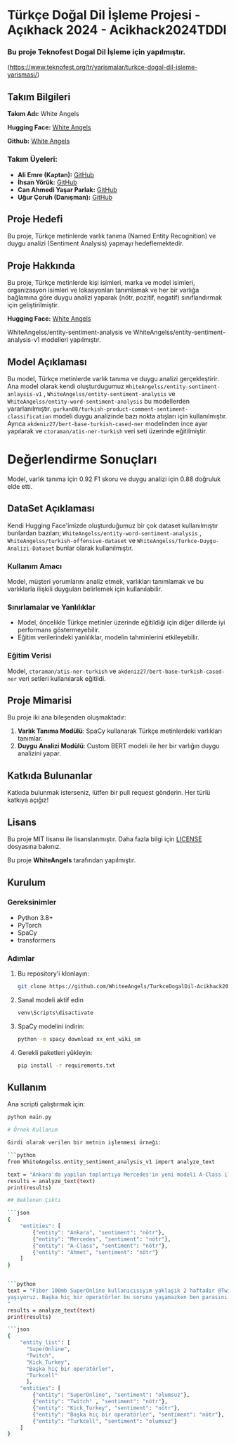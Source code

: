 # Türkçe Doğal Dil İşleme Projesi - Açıkhack 2024 - Acikhack2024TDDI
### Bu proje Teknofest Dogal Dil İşleme için yapılmıştır. 
(https://www.teknofest.org/tr/yarismalar/turkce-dogal-dil-isleme-yarismasi/)


## Takım Bilgileri

**Takım Adı:** White Angels

**Hugging Face:** [White Angels](https://huggingface.co/WhiteAngelss)

**Github:** [White Angels](https://github.com/WhiteeAngels)

### Takım Üyeleri:

- **Ali Emre (Kaptan):** [GitHub](https://github.com/Aliemree)
- **İhsan Yörük:** [GitHub](https://github.com/yorukihsan1)
- **Can Ahmedi Yaşar Parlak:** [GitHub](https://github.com/canahmed)
- **Uğur Çoruh (Danışman):** [GitHub](https://github.com/ucoruh)

## Proje Hedefi

Bu proje, Türkçe metinlerde varlık tanıma (Named Entity Recognition) ve duygu analizi (Sentiment Analysis) yapmayı hedeflemektedir.

## Proje Hakkında

Bu proje, Türkçe metinlerde kişi isimleri, marka ve model isimleri, organizasyon isimleri ve lokasyonları tanımlamak ve her bir varlığa bağlamına göre duygu analizi yaparak (nötr, pozitif, negatif) sınıflandırmak için geliştirilmiştir.

**Hugging Face:** [White Angels](https://huggingface.co/WhiteAngelss)

WhiteAngelss/entity-sentiment-analysis ve WhiteAngelss/entity-sentiment-analysis-v1 modelleri yapılmıştır.

## Model Açıklaması

Bu model, Türkçe metinlerde varlık tanıma ve duygu analizi gerçekleştirir. Ana model olarak kendi oluşturdugumuz `WhiteAngelss/entity-sentiment-anlaysis-v1` , `WhiteAngelss/entity-sentiment-analysis` ve `WhiteAngelss/entity-word-sentiment-analysis` bu modellerden yararlanılmıştır. `gurkan08/turkish-product-comment-sentiment-classification` modeli duygu analizinde bazı nokta atışları için kullanılmıştır. Ayrıca `akdeniz27/bert-base-turkish-cased-ner` modelinden ince ayar yapılarak ve `ctoraman/atis-ner-turkish` veri seti üzerinde eğitilmiştir. 

# Değerlendirme Sonuçları

Model, varlık tanıma için 0.92 F1 skoru ve duygu analizi için 0.88 doğruluk elde etti.

## DataSet Açıklaması
Kendi Hugging Face'imizde oluşturduğumuz bir çok dataset  kullanılmıştır bunlardan bazıları; `WhiteAngelss/entity-word-sentiment-analysis` , `WhiteAngelss/turkish-offensive-dataset`  ve `WhiteAngelss/Turkce-Duygu-Analizi-Dataset` bunlar olarak kullanılmıştır.

### Kullanım Amacı

Model, müşteri yorumlarını analiz etmek, varlıkları tanımlamak ve bu varlıklarla ilişkili duyguları belirlemek için kullanılabilir.

### Sınırlamalar ve Yanlılıklar

- Model, öncelikle Türkçe metinler üzerinde eğitildiği için diğer dillerde iyi performans göstermeyebilir.
- Eğitim verilerindeki yanlılıklar, modelin tahminlerini etkileyebilir.

### Eğitim Verisi

Model, `ctoraman/atis-ner-turkish` ve `akdeniz27/bert-base-turkish-cased-ner` veri setleri kullanılarak eğitildi.

## Proje Mimarisi

Bu proje iki ana bileşenden oluşmaktadır:

1. **Varlık Tanıma Modülü**: SpaCy kullanarak Türkçe metinlerdeki varlıkları tanımlar.
2. **Duygu Analizi Modülü**: Custom BERT modeli ile her bir varlığın duygu analizini yapar.

## Katkıda Bulunanlar

Katkıda bulunmak isterseniz, lütfen bir pull request gönderin. Her türlü katkıya açığız!

## Lisans

Bu proje MIT lisansı ile lisanslanmıştır. Daha fazla bilgi için [LICENSE](./LICENSE) dosyasına bakınız.

Bu proje **WhiteAngels** tarafından yapılmıştır.

## Kurulum

### Gereksinimler

- Python 3.8+
- PyTorch
- SpaCy
- transformers

### Adımlar

1. Bu repository'i klonlayın:
    ```bash
    git clone https://github.com/WhiteeAngels/TurkceDogalDil-Acikhack2024TDDI.git
    ```
2. Sanal modeli aktif edin 
   ```bash
   venv\Scripts\disactivate
   ```
3. SpaCy modelini indirin:
    ```bash
    python -m spacy download xx_ent_wiki_sm
    ```
4. Gerekli paketleri yükleyin:
    ```bash
    pip install -r requirements.txt
    ```
## Kullanım

Ana scripti çalıştırmak için:

```bash
python main.py

# Örnek Kullanım

Girdi olarak verilen bir metnin işlenmesi örneği:

```python
from WhiteAngelss.entity_sentiment_analysis_v1 import analyze_text

text = "Ankara'da yapılan toplantıya Mercedes'in yeni modeli A-Class ile Ahmet katıldı."
results = analyze_text(text)
print(results)

## Beklenen Çıktı

```json
{
    "entities": [
        {"entity": "Ankara", "sentiment": "nötr"},
        {"entity": "Mercedes", "sentiment": "nötr"},
        {"entity": "A-Class", "sentiment": "nötr"},
        {"entity": "Ahmet", "sentiment": "nötr"}
    ]
}


```python
text = "Fiber 100mb SuperOnline kullanıcısıyım yaklaşık 2 haftadır @Twitch @Kick_Turkey  gibi canlı yayın platformlarında 360p yayın izlerken donmalar
yaşıyoruz. Başka hiç bir operatörler bu sorunu yaşamazken ben parasını verip alamadığım hizmeti neden ödeyeyim ? @Turkcell
"
results = analyze_text(text)
print(results)

```json
{
    "entity_list": [
      "SuperOnline",
      "Twitch",
      "Kick_Turkey",
      "Başka hiç bir operatörler",
      "Turkcell"
      ],
    "entities": [
        {"entity": "SuperOnline", "sentiment": "olumsuz"},
        {"entity": "Twitch" , "sentiment": "nötr"},
        {"entity": "Kick_Turkey", "sentiment": "nötr"},
        {"entity": "Başka hiç bir operatörler", "sentiment": "nötr"},
        {"entity": "Turkcell", "sentiment": "olumsuz"}
    ]
}